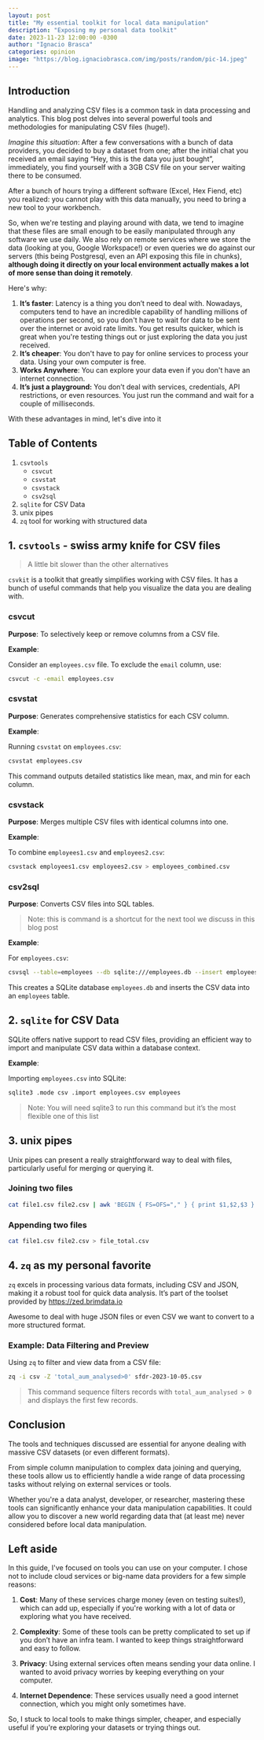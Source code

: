 ```yaml
---
layout: post
title: "My essential toolkit for local data manipulation"
description: "Exposing my personal data toolkit"
date: 2023-11-23 12:00:00 -0300
author: "Ignacio Brasca"
categories: opinion
image: "https://blog.ignaciobrasca.com/img/posts/random/pic-14.jpeg"
---
```


## Introduction

Handling and analyzing CSV files is a common task in data processing and analytics. This blog post delves into several powerful tools and methodologies for manipulating CSV files (huge!). 

*Imagine this situation*: After a few conversations with a bunch of data providers, you decided to buy a dataset from one; after the initial chat you received an email saying “Hey, this is the data you just bought”, immediately, you find yourself with a 3GB CSV file on your server waiting there to be consumed.

After a bunch of hours trying a different software (Excel, Hex Fiend, etc) you realized: you cannot play with this data manually, you need to bring a new tool to your workbench.

So, when we're testing and playing around with data, we tend to imagine that these files are small enough to be easily manipulated through any software we use daily. We also rely on remote services where we store the data (looking at you, Google Workspace!) or even queries we do against our servers (this being Postgresql, even an API exposing this file in chunks), **although doing it directly on your local environment actually makes a lot of more sense than doing it remotely**. 

Here's why:

1. **It’s faster**: Latency is a thing you don’t need to deal with. Nowadays, computers tend to have an incredible capability of handling millions of operations per second, so you don't have to wait for data to be sent over the internet or avoid rate limits. You get results quicker, which is great when you're testing things out or just exploring the data you just received.
2. **It’s cheaper**: You don't have to pay for online services to process your data. Using your own computer is free.
3. **Works Anywhere**: You can explore your data even if you don't have an internet connection.
4. **It’s just a playground:** You don’t deal with services, credentials, API restrictions, or even resources. You just run the command and wait for a couple of milliseconds.

With these advantages in mind, let's dive into it

## Table of Contents
1. `csvtools`
	- `csvcut`
	- `csvstat`
	- `csvstack`
	- `csv2sql`
2. `sqlite` for CSV Data
3. unix pipes
4. `zq` tool for working with structured data


## 1. `csvtools` - swiss army knife for CSV files

> A little bit slower than the other alternatives

`csvkit` is a toolkit that greatly simplifies working with CSV files. It has a bunch of useful commands that help you visualize the data you are dealing with.

### csvcut

**Purpose**: To selectively keep or remove columns from a CSV file.

**Example**:

Consider an `employees.csv` file. To exclude the `email` column, use:

```bash
csvcut -c -email employees.csv
```

### csvstat

**Purpose**: Generates comprehensive statistics for each CSV column.

**Example**:

Running `csvstat` on `employees.csv`:

```bash
csvstat employees.csv
```

This command outputs detailed statistics like mean, max, and min for each column.

### csvstack

**Purpose**: Merges multiple CSV files with identical columns into one.

**Example**:

To combine `employees1.csv` and `employees2.csv`:

```bash
csvstack employees1.csv employees2.csv > employees_combined.csv
```

### csv2sql

**Purpose**: Converts CSV files into SQL tables.

> Note: this is command is a shortcut for the next tool we discuss in this blog post

**Example**:

For `employees.csv`:

```bash
csvsql --table=employees --db sqlite:///employees.db --insert employees.csv
```

This creates a SQLite database `employees.db` and inserts the CSV data into an `employees` table.


## 2. `sqlite` for CSV Data

SQLite offers native support to read CSV files, providing an efficient way to import and manipulate CSV data within a database context.

**Example**:

Importing `employees.csv` into SQLite:

```bash
sqlite3 .mode csv .import employees.csv employees
```

>Note: You will need sqlite3 to run this command but it’s the most flexible one of this list


## 3. unix pipes

Unix pipes can present a really straightforward way to deal with files, particularly useful for merging or querying it.

### Joining two files

```bash
cat file1.csv file2.csv | awk 'BEGIN { FS=OFS="," } { print $1,$2,$3 }' > joined_file.csv
```

### Appending two files

```bash
cat file1.csv file2.csv > file_total.csv
```

## 4. `zq` as my personal favorite

`zq` excels in processing various data formats, including CSV and JSON, making it a robust tool for quick data analysis. It’s part of the toolset provided by https://zed.brimdata.io

Awesome to deal with huge JSON files or even CSV we want to convert to a more structured format.

### Example: Data Filtering and Preview

Using `zq` to filter and view data from a CSV file:

```bash
zq -i csv -Z 'total_aum_analysed>0' sfdr-2023-10-05.csv
```

> This command sequence filters records with `total_aum_analysed > 0` and displays the first few records.

## Conclusion

The tools and techniques discussed are essential for anyone dealing with massive CSV datasets (or even different formats). 

From simple column manipulation to complex data joining and querying, these tools allow us to efficiently handle a wide range of data processing tasks without relying on external services or tools. 

Whether you're a data analyst, developer, or researcher, mastering these tools can significantly enhance your data manipulation capabilities. It could allow you to discover a new world regarding data that (at least me) never considered before local data manipulation.

## Left aside 

In this guide, I've focused on tools you can use on your computer. I chose not to include cloud services or big-name data providers for a few simple reasons:

1. **Cost**: Many of these services charge money (even on testing suites!), which can add up, especially if you're working with a lot of data or exploring what you have received.

2. **Complexity**: Some of these tools can be pretty complicated to set up if you don’t have an infra team. I wanted to keep things straightforward and easy to follow.

3. **Privacy**: Using external services often means sending your data online. I wanted to avoid privacy worries by keeping everything on your computer.

4. **Internet Dependence**: These services usually need a good internet connection, which you might only sometimes have.

So, I stuck to local tools to make things simpler, cheaper, and especially useful if you're exploring your datasets or trying things out.